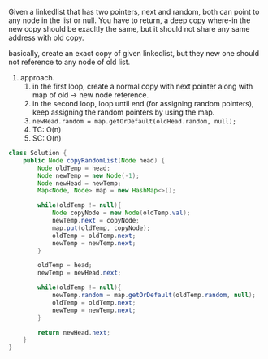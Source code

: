 Given a linkedlist that has two pointers, next and random, both can point to any node in the list or null. You have to return, a deep copy where-in the new copy should be exacltly the same, but it should not share any same address with old copy.

basically, create an exact copy of given linkedlist, but they new one should not reference to any node of old list.


1. approach.
   1. in the first loop, create a normal copy with next pointer along with map of old -> new node reference.
   2. in the second loop, loop until end (for assigning random pointers), keep assigning the random pointers by using the map. 
   3. `newHead.random = map.getOrDefault(oldHead.random, null);`
   4. TC: O(n)
   5. SC: O(n)


```java
class Solution {
    public Node copyRandomList(Node head) {
        Node oldTemp = head;
        Node newTemp = new Node(-1);
        Node newHead = newTemp;
        Map<Node, Node> map = new HashMap<>();

        while(oldTemp != null){
            Node copyNode = new Node(oldTemp.val);
            newTemp.next = copyNode;
            map.put(oldTemp, copyNode);
            oldTemp = oldTemp.next;
            newTemp = newTemp.next;
        }

        oldTemp = head;
        newTemp = newHead.next;

        while(oldTemp != null){
            newTemp.random = map.getOrDefault(oldTemp.random, null);
            oldTemp = oldTemp.next;
            newTemp = newTemp.next;
        }

        return newHead.next;
    }
}
```
